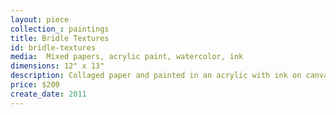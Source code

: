 ```yaml
---
layout: piece
collection_: paintings
title: Bridle Textures
id: bridle-textures
media:  Mixed papers, acrylic paint, watercolor, ink
dimensions: 12" x 13"
description: Collaged paper and painted in an acrylic with ink on canvas in maple frame.
price: $200
create_date: 2011
---
```

